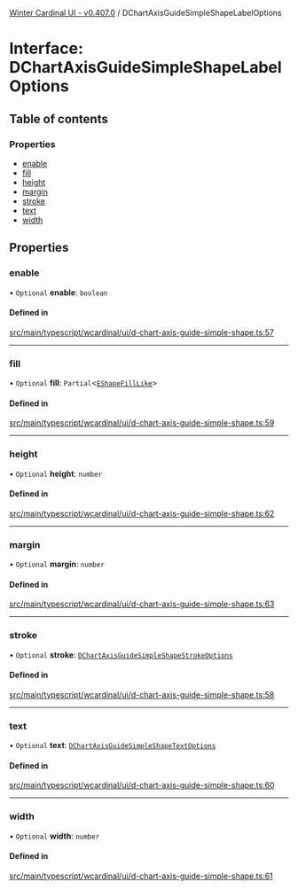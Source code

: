 [Winter Cardinal UI - v0.407.0](../index.md) / DChartAxisGuideSimpleShapeLabelOptions

# Interface: DChartAxisGuideSimpleShapeLabelOptions

## Table of contents

### Properties

- [enable](DChartAxisGuideSimpleShapeLabelOptions.md#enable)
- [fill](DChartAxisGuideSimpleShapeLabelOptions.md#fill)
- [height](DChartAxisGuideSimpleShapeLabelOptions.md#height)
- [margin](DChartAxisGuideSimpleShapeLabelOptions.md#margin)
- [stroke](DChartAxisGuideSimpleShapeLabelOptions.md#stroke)
- [text](DChartAxisGuideSimpleShapeLabelOptions.md#text)
- [width](DChartAxisGuideSimpleShapeLabelOptions.md#width)

## Properties

### enable

• `Optional` **enable**: `boolean`

#### Defined in

[src/main/typescript/wcardinal/ui/d-chart-axis-guide-simple-shape.ts:57](https://github.com/winter-cardinal/winter-cardinal-ui/blob/v0.407.0/src/main/typescript/wcardinal/ui/d-chart-axis-guide-simple-shape.ts#L57)

___

### fill

• `Optional` **fill**: `Partial`\<[`EShapeFillLike`](EShapeFillLike.md)\>

#### Defined in

[src/main/typescript/wcardinal/ui/d-chart-axis-guide-simple-shape.ts:59](https://github.com/winter-cardinal/winter-cardinal-ui/blob/v0.407.0/src/main/typescript/wcardinal/ui/d-chart-axis-guide-simple-shape.ts#L59)

___

### height

• `Optional` **height**: `number`

#### Defined in

[src/main/typescript/wcardinal/ui/d-chart-axis-guide-simple-shape.ts:62](https://github.com/winter-cardinal/winter-cardinal-ui/blob/v0.407.0/src/main/typescript/wcardinal/ui/d-chart-axis-guide-simple-shape.ts#L62)

___

### margin

• `Optional` **margin**: `number`

#### Defined in

[src/main/typescript/wcardinal/ui/d-chart-axis-guide-simple-shape.ts:63](https://github.com/winter-cardinal/winter-cardinal-ui/blob/v0.407.0/src/main/typescript/wcardinal/ui/d-chart-axis-guide-simple-shape.ts#L63)

___

### stroke

• `Optional` **stroke**: [`DChartAxisGuideSimpleShapeStrokeOptions`](DChartAxisGuideSimpleShapeStrokeOptions.md)

#### Defined in

[src/main/typescript/wcardinal/ui/d-chart-axis-guide-simple-shape.ts:58](https://github.com/winter-cardinal/winter-cardinal-ui/blob/v0.407.0/src/main/typescript/wcardinal/ui/d-chart-axis-guide-simple-shape.ts#L58)

___

### text

• `Optional` **text**: [`DChartAxisGuideSimpleShapeTextOptions`](DChartAxisGuideSimpleShapeTextOptions.md)

#### Defined in

[src/main/typescript/wcardinal/ui/d-chart-axis-guide-simple-shape.ts:60](https://github.com/winter-cardinal/winter-cardinal-ui/blob/v0.407.0/src/main/typescript/wcardinal/ui/d-chart-axis-guide-simple-shape.ts#L60)

___

### width

• `Optional` **width**: `number`

#### Defined in

[src/main/typescript/wcardinal/ui/d-chart-axis-guide-simple-shape.ts:61](https://github.com/winter-cardinal/winter-cardinal-ui/blob/v0.407.0/src/main/typescript/wcardinal/ui/d-chart-axis-guide-simple-shape.ts#L61)
